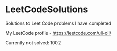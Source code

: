 # LeetCodeSolutions
 Solutions to Leet Code problems I have completed

My LeetCode profile - https://leetcode.com/uli-oli/

Currently not solved:
1002